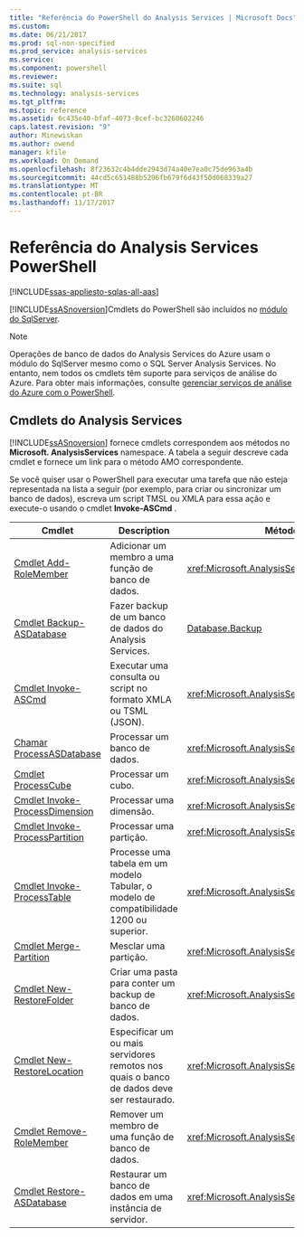 ```yaml
---
title: "Referência do PowerShell do Analysis Services | Microsoft Docs"
ms.custom: 
ms.date: 06/21/2017
ms.prod: sql-non-specified
ms.prod_service: analysis-services
ms.service: 
ms.component: powershell
ms.reviewer: 
ms.suite: sql
ms.technology: analysis-services
ms.tgt_pltfrm: 
ms.topic: reference
ms.assetid: 6c435e40-bfaf-4073-8cef-bc3260602246
caps.latest.revision: "9"
author: Minewiskan
ms.author: owend
manager: kfile
ms.workload: On Demand
ms.openlocfilehash: 8f23632c4b4dde2943d74a40e7ea0c75de963a4b
ms.sourcegitcommit: 44cd5c651488b5296fb679f6d43f50d068339a27
ms.translationtype: MT
ms.contentlocale: pt-BR
ms.lasthandoff: 11/17/2017
---
```

# <a name="analysis-services-powershell-reference"></a>Referência do Analysis Services PowerShell

[!INCLUDE[ssas-appliesto-sqlas-all-aas](../../includes/ssas-appliesto-sqlas-all-aas.md)]


  [!INCLUDE[ssASnoversion](../../includes/ssasnoversion-md.md)]Cmdlets do PowerShell são incluídos no [módulo do SqlServer](https://www.powershellgallery.com/packages/SqlServer/21.0.17099). 
  
>[!NOTE] 
> Operações de banco de dados do Analysis Services do Azure usam o módulo do SqlServer mesmo como o SQL Server Analysis Services. No entanto, nem todos os cmdlets têm suporte para serviços de análise do Azure. Para obter mais informações, consulte [gerenciar serviços de análise do Azure com o PowerShell](https://docs.microsoft.com/azure/analysis-services/analysis-services-powershell).
  
##  <a name="bkmk_cmdlets"></a> Cmdlets do Analysis Services  
 [!INCLUDE[ssASnoversion](../../includes/ssasnoversion-md.md)] fornece cmdlets correspondem aos métodos no **Microsoft. AnalysisServices** namespace. A tabela a seguir descreve cada cmdlet e fornece um link para o método AMO correspondente.  
  
 Se você quiser usar o PowerShell para executar uma tarefa que não esteja representada na lista a seguir (por exemplo, para criar ou sincronizar um banco de dados), escreva um script TMSL ou XMLA para essa ação e execute-o usando o cmdlet **Invoke-ASCmd** .  
  
|Cmdlet|Description|Métodos equivalentes do AMO|  
|------------|-----------------|----------------------------|  
|[Cmdlet Add-RoleMember](../../analysis-services/powershell/add-rolemember-cmdlet.md)|Adicionar um membro a uma função de banco de dados.|<xref:Microsoft.AnalysisServices.RoleMemberCollection.Add%2A>|  
|[Cmdlet Backup-ASDatabase](../../analysis-services/powershell/backup-asdatabase-cmdlet.md)|Fazer backup de um banco de dados do Analysis Services.|[Database.Backup](https://msdn.microsoft.com/library/microsoft.analysisservices.database.backup.aspx)|  
|[Cmdlet Invoke-ASCmd](../../analysis-services/powershell/invoke-ascmd-cmdlet.md)|Executar uma consulta ou script no formato XMLA ou TSML (JSON).|<xref:Microsoft.AnalysisServices.Core.Server.Execute%2A>|  
|[Chamar ProcessASDatabase](../../analysis-services/powershell/invoke-processasdatabase.md)|Processar um banco de dados.|<xref:Microsoft.AnalysisServices.IProcessable.Process%2A>|  
|[Cmdlet ProcessCube](../../analysis-services/powershell/invoke-processcube-cmdlet.md)|Processar um cubo.|<xref:Microsoft.AnalysisServices.IProcessable.Process%2A>|  
|[Cmdlet Invoke-ProcessDimension](../../analysis-services/powershell/invoke-processdimension-cmdlet.md)|Processar uma dimensão.|<xref:Microsoft.AnalysisServices.IProcessable.Process%2A>|  
|[Cmdlet Invoke-ProcessPartition](../../analysis-services/powershell/invoke-processpartition-cmdlet.md)|Processar uma partição.|<xref:Microsoft.AnalysisServices.IProcessable.Process%2A>|  
|[Cmdlet Invoke-ProcessTable](../../analysis-services/powershell/invoke-processtable-cmdlet.md)|Processe uma tabela em um modelo Tabular, o modelo de compatibilidade 1200 ou superior.|<xref:Microsoft.AnalysisServices.IProcessable.Process%2A>|  
|[Cmdlet Merge-Partition](../../analysis-services/powershell/merge-partition-cmdlet.md)|Mesclar uma partição.|<xref:Microsoft.AnalysisServices.Partition.Merge%2A>|  
|[Cmdlet New-RestoreFolder](../../analysis-services/powershell/new-restorefolder-cmdlet.md)|Criar uma pasta para conter um backup de banco de dados.|<xref:Microsoft.AnalysisServices.RestoreFolder>|  
|[Cmdlet New-RestoreLocation](../../analysis-services/powershell/new-restorelocation-cmdlet.md)|Especificar um ou mais servidores remotos nos quais o banco de dados deve ser restaurado.|<xref:Microsoft.AnalysisServices.RestoreLocation>|  
|[Cmdlet Remove-RoleMember](../../analysis-services/powershell/remove-rolemember-cmdlet.md)|Remover um membro de uma função de banco de dados.|<xref:Microsoft.AnalysisServices.RoleMemberCollection.Remove%2A>|  
|[Cmdlet Restore-ASDatabase](../../analysis-services/powershell/restore-asdatabase-cmdlet.md)|Restaurar um banco de dados em uma instância de servidor.|<xref:Microsoft.AnalysisServices.Core.Server.Restore%2A>|  
  

  
  
